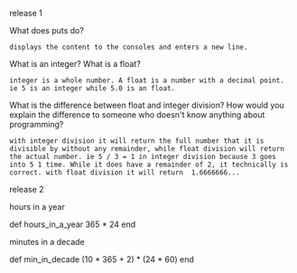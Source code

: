 release 1

What does puts do?

	displays the content to the consoles and enters a new line.

What is an integer? What is a float?

	integer is a whole number. A float is a number with a decimal point. ie 5 is an integer while 5.0 is an float.

What is the difference between float and integer division? How would you explain the difference to someone who doesn't know anything about programming?

	with integer division it will return the full number that it is divisible by without any remainder, while float division will return the actual number. ie 5 / 3 = 1 in integer division because 3 goes into 5 1 time. While it does have a remainder of 2, it technically is correct. with float division it will return  1.6666666... 

release 2

hours in a year

def hours_in_a_year
	365 * 24
end


minutes in a decade

def min_in_decade
	(10 * 365 + 2) * (24 * 60)
end


